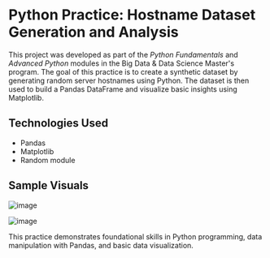 # Python Practice: Hostname Dataset Generation and Analysis

This project was developed as part of the *Python Fundamentals* and *Advanced Python* modules in the Big Data & Data Science Master's program.
The goal of this practice is to create a synthetic dataset by generating random server hostnames using Python. The dataset is then used to build a Pandas DataFrame and visualize basic insights using Matplotlib.

## Technologies Used
- Pandas  
- Matplotlib  
- Random module  


## Sample Visuals

![image](https://github.com/user-attachments/assets/d19d2dc9-30fe-4413-bb28-9107bcf935f6)

![image](https://github.com/user-attachments/assets/92e9614a-4f29-4d8d-b819-9d489517f0f5)


This practice demonstrates foundational skills in Python programming, data manipulation with Pandas, and basic data visualization.
